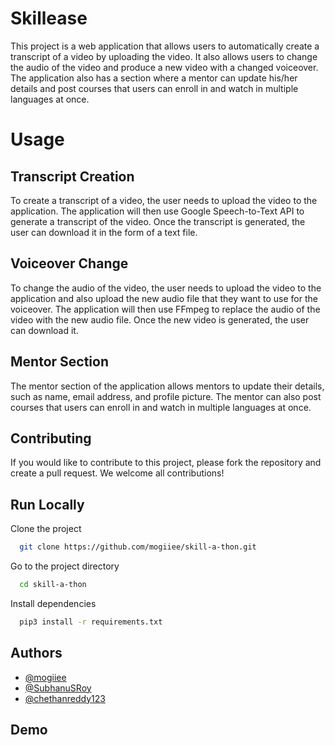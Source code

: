 
# Skillease

This project is a web application that allows users to automatically create a transcript of a video by uploading the video. It also allows users to change the audio of the video and produce a new video with a changed voiceover. The application also has a section where a mentor can update his/her details and post courses that users can enroll in and watch in multiple languages at once.

# Usage

## Transcript Creation
To create a transcript of a video, the user needs to upload the video to the application. The application will then use Google Speech-to-Text API to generate a transcript of the video. Once the transcript is generated, the user can download it in the form of a text file.

## Voiceover Change
To change the audio of the video, the user needs to upload the video to the application and also upload the new audio file that they want to use for the voiceover. The application will then use FFmpeg to replace the audio of the video with the new audio file. Once the new video is generated, the user can download it.

## Mentor Section
The mentor section of the application allows mentors to update their details, such as name, email address, and profile picture. The mentor can also post courses that users can enroll in and watch in multiple languages at once.
## Contributing
If you would like to contribute to this project, please fork the repository and create a pull request. We welcome all contributions!
## Run Locally
Clone the project

```bash
  git clone https://github.com/mogiiee/skill-a-thon.git
```

Go to the project directory

```bash
  cd skill-a-thon
```

Install dependencies

```bash
  pip3 install -r requirements.txt
```

## Authors

- [@mogiiee](https://www.github.com/mogiiee)
- [@SubhanuSRoy](https://www.github.com/SubhanuSRoy)
- [@chethanreddy123](https://www.github.com/chethanreddy123)


## Demo

